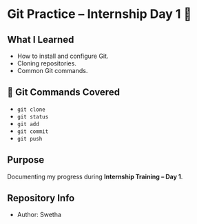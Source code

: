 # Git Practice – Internship Day 1 🚀

##  What I Learned
- How to install and configure Git.
- Cloning repositories.
- Common Git commands.

## 🔧 Git Commands Covered
- `git clone`
- `git status`
- `git add`
- `git commit`
- `git push`

## Purpose
Documenting my progress during **Internship Training – Day 1**.

## Repository Info
- Author: Swetha

